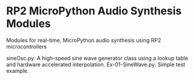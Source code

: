# RP2 MicroPython Audio Synthesis Modules
Modules for real-time, MicroPython audio synthesis using RP2 microcontrollers

sineOsc.py: A high-speed sine wave generator class using a lookup table and hardware accelerated interpolation.
Ex-01-SineWave.py: Simple test example.

